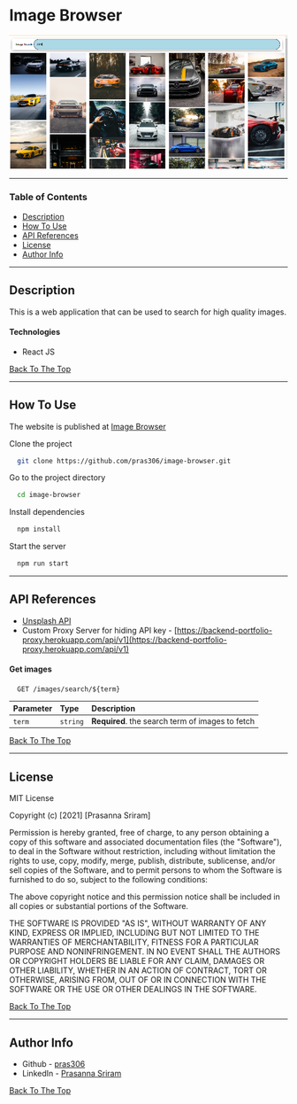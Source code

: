# Image Browser

![Imagebrowser](src/assets/images/image_browser.png)

---

### Table of Contents

- [Description](#description)
- [How To Use](#how-to-use)
- [API References](#api-references)
- [License](#license)
- [Author Info](#author-info)

---

## Description

This is a web application that can be used to search for high quality images.

#### Technologies

- React JS

[Back To The Top](#image-browser)

---

## How To Use

The website is published at [Image Browser](https://pras306.github.io/image-browser/)

Clone the project 

```bash
  git clone https://github.com/pras306/image-browser.git
```

Go to the project directory

```bash
  cd image-browser
```

Install dependencies

```bash
  npm install
```

Start the server

```bash
  npm run start
```

---

## API References

- [Unsplash API](https://unsplash.com/)
- Custom Proxy Server for hiding API key - [https://backend-portfolio-proxy.herokuapp.com/api/v1](https://backend-portfolio-proxy.herokuapp.com/api/v1)

#### Get images

```http
  GET /images/search/${term}
```

| Parameter   | Type     | Description                                       |
| :---------- | :------- | :------------------------------------------------ |
| `term`      | `string` | **Required**. the search term of images to fetch  |



[Back To The Top](#image-browser)

---

## License

MIT License

Copyright (c) [2021] [Prasanna Sriram]

Permission is hereby granted, free of charge, to any person obtaining a copy
of this software and associated documentation files (the "Software"), to deal
in the Software without restriction, including without limitation the rights
to use, copy, modify, merge, publish, distribute, sublicense, and/or sell
copies of the Software, and to permit persons to whom the Software is
furnished to do so, subject to the following conditions:

The above copyright notice and this permission notice shall be included in all
copies or substantial portions of the Software.

THE SOFTWARE IS PROVIDED "AS IS", WITHOUT WARRANTY OF ANY KIND, EXPRESS OR
IMPLIED, INCLUDING BUT NOT LIMITED TO THE WARRANTIES OF MERCHANTABILITY,
FITNESS FOR A PARTICULAR PURPOSE AND NONINFRINGEMENT. IN NO EVENT SHALL THE
AUTHORS OR COPYRIGHT HOLDERS BE LIABLE FOR ANY CLAIM, DAMAGES OR OTHER
LIABILITY, WHETHER IN AN ACTION OF CONTRACT, TORT OR OTHERWISE, ARISING FROM,
OUT OF OR IN CONNECTION WITH THE SOFTWARE OR THE USE OR OTHER DEALINGS IN THE
SOFTWARE.

[Back To The Top](#image-browser)

---

## Author Info

- Github - [pras306](https://github.com/pras306)
- LinkedIn - [Prasanna Sriram](https://www.linkedin.com/in/prasanna-sriram/)

[Back To The Top](#image-browser)